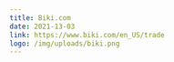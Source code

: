 ```yaml
---
title: Biki.com
date: 2021-13-03
link: https://www.biki.com/en_US/trade
logo: /img/uploads/biki.png
---
```

